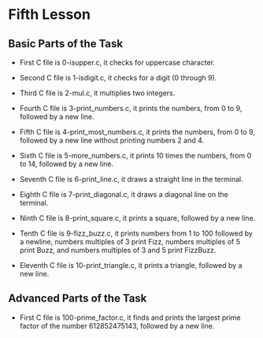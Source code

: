 # Fifth Lesson

## Basic Parts of the Task

- First C file is 0-isupper.c, it checks for uppercase character.

- Second C file is 1-isdigit.c, it checks for a digit (0 through 9).

- Third C file is 2-mul.c, it multiplies two integers.

- Fourth C file is 3-print_numbers.c, it prints the numbers, from 0 to 9, followed by a new line.

- Fifth C file is 4-print_most_numbers.c, it prints the numbers, from 0 to 9, followed by a new line without printing numbers 2 and 4.

- Sixth C file is 5-more_numbers.c, it prints 10 times the numbers, from 0 to 14, followed by a new line.

- Seventh C file is 6-print_line.c, it draws a straight line in the terminal.

- Eighth C file is 7-print_diagonal.c, it draws a diagonal line on the terminal.

- Ninth C file is 8-print_square.c, it prints a square, followed by a new line.

- Tenth C file is 9-fizz_buzz.c, it prints numbers from 1 to 100 followed by a newline, numbers multiples of 3 print Fizz, numbers multiples of 5 print Buzz, and numbers multiples of 3 and 5 print FizzBuzz.

- Eleventh C file is 10-print_triangle.c, it prints a triangle, followed by a new line.

## Advanced Parts of the Task

- First C file is 100-prime_factor.c, it finds and prints the largest prime factor of the number 612852475143, followed by a new line.
